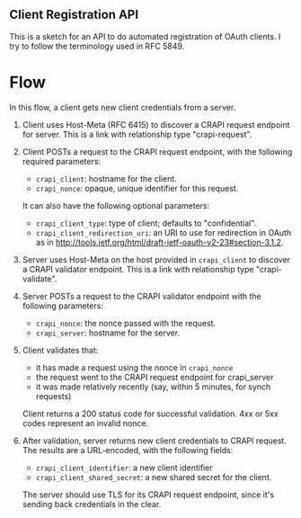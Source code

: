 Client Registration API
-----------------------

This is a sketch for an API to do automated registration of OAuth
clients. I try to follow the terminology used in RFC 5849.

Flow
====

In this flow, a client gets new client credentials from a server.

1. Client uses Host-Meta (RFC 6415) to discover a CRAPI request
   endpoint for server. This is a link with relationship type
   "crapi-request".

2. Client POSTs a request to the CRAPI request endpoint, with the
   following required parameters:

   * `crapi_client`: hostname for the client.
   * `crapi_nonce`: opaque, unique identifier for this request.

   It can also have the following optional parameters:

   * `crapi_client_type`: type of client; defaults to "confidential".
   * `crapi_client_redirection_uri`: an URI to use for redirection in OAuth
        as in http://tools.ietf.org/html/draft-ietf-oauth-v2-23#section-3.1.2.

3. Server uses Host-Meta on the host provided in `crapi_client` to
   discover a CRAPI validator endpoint. This is a link with
   relationship type "crapi-validate".

4. Server POSTs a request to the CRAPI validator endpoint with the
   following parameters:

   * `crapi_nonce`: the nonce passed with the request.
   * `crapi_server`: hostname for the server.

5. Client validates that:
   
   * it has made a request using the nonce in `crapi_nonce`
   * the request went to the CRAPI request endpoint for crapi_server
   * it was made relatively recently (say, within 5 minutes, for synch requests)

   Client returns a 200 status code for successful validation. 4xx or
   5xx codes represent an invalid nonce.

6. After validation, server returns new client credentials to CRAPI
   request. The results are a URL-encoded, with the following fields:

   * `crapi_client_identifier`: a new client identifier
   * `crapi_client_shared_secret`: a new shared secret for the client.

   The server should use TLS for its CRAPI request endpoint, since
   it's sending back credentials in the clear.
